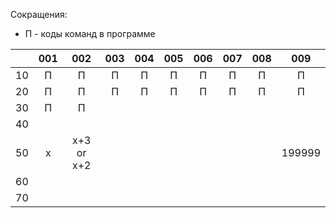 
Сокращения:
- П - коды команд в программе

|     | 001 |    002     | 003 | 004 | 005 | 006 | 007 | 008 |  009   |
| :-: | :-: | :--------: | :-: | :-: | :-: | :-: | :-: | :-: | :----: |
| 10  |  П  |     П      |  П  |  П  |  П  |  П  |  П  |  П  |   П    |
| 20  |  П  |     П      |  П  |  П  |  П  |  П  |  П  |  П  |   П    |
| 30  |  П  |     П      |     |     |     |     |     |     |        |
| 40  |     |            |     |     |     |     |     |     |        |
| 50  |  x  | x+3 or x+2 |     |     |     |     |     |     | 199999 |
| 60  |     |            |     |     |     |     |     |     |        |
| 70  |     |            |     |     |     |     |     |     |        |
